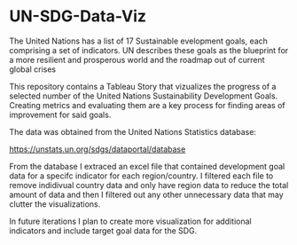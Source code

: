 # UN-SDG-Data-Viz

The United Nations has a list of  17 Sustainable evelopment goals, each comprising a set of indicators. UN describes these goals as the blueprint for a more resilient and prosperous world and the roadmap out of current global crises

This repository contains a Tableau Story that vizualizes the progress of a selected number of the United Nations Sustainability Development Goals. Creating metrics and evaluating them are a key process for finding areas of improvement for said goals. 

The data was obtained from the United Nations Statistics database:

https://unstats.un.org/sdgs/dataportal/database

From the database I extraced an excel file that contained development goal data for a specifc indicator for each region/country. I filtered each file to remove indidivual country data and only have region data to reduce the total amount of data and then I filtered out any other unnecessary data that may clutter the visualizations.

In future iterations I plan to create more visualization for additional indicators and include target goal data for the SDG. 
